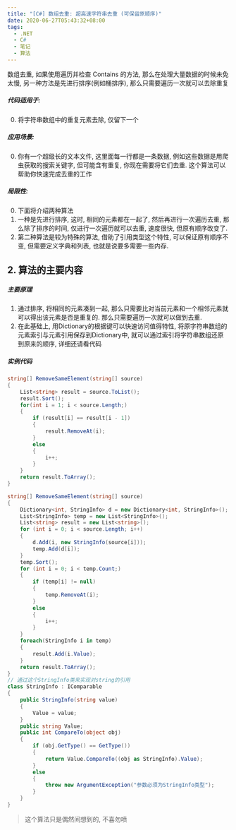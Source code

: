 ```yaml
---
title: "[C#] 数组去重: 超高速字符串去重 (可保留原顺序)"
date: 2020-06-27T05:43:32+08:00
tags:
  - .NET
  - C#
  - 笔记
  - 算法
---
```


数组去重, 如果使用遍历并检查 Contains 的方法, 那么在处理大量数据的时候未免太慢, 另一种方法是先进行排序(例如桶排序), 那么只需要遍历一次就可以去除重复

<!--more-->

##### 代码适用于:

0. 将字符串数组中的重复元素去除, 仅留下一个

##### 应用场景:

0. 你有一个超级长的文本文件, 这里面每一行都是一条数据, 例如这些数据是用爬虫获取的搜索关键字, 但可能含有重复, 你现在需要将它们去重. 这个算法可以帮助你快速完成去重的工作

##### 局限性:

0. 下面将介绍两种算法
1. 一种是先进行排序, 这时, 相同的元素都在一起了, 然后再进行一次遍历去重, 那么除了排序的时间, 仅进行一次遍历就可以去重, 速度很快, 但原有顺序改变了.
2. 第二种算法是较为特殊的算法, 借助了引用类型这个特性, 可以保证原有顺序不变, 但需要定义字典和列表, 也就是说要多需要一些内存.

## 2. 算法的主要内容

##### 主要原理
1. 通过排序, 将相同的元素凑到一起, 那么只需要比对当前元素和一个相邻元素就可以得出该元素是否是重复的. 那么只需要遍历一次就可以做到去重.
2. 在此基础上, 用Dictionary的根据键可以快速访问值得特性, 将原字符串数组的元素索引与元素引用保存到Dictionary中, 就可以通过索引将字符串数组还原到原来的顺序, 详细还请看代码

##### 实例代码

```csharp
string[] RemoveSameElement(string[] source)
{
    List<string> result = source.ToList();
    result.Sort();
    for(int i = 1; i < source.Length;)
    {
        if (result[i] == result[i - 1])
        {
            result.RemoveAt(i);
        }
        else
        {
            i++;
        }
    }
    return result.ToArray();
}
```

```csharp
string[] RemoveSameElement(string[] source)
{
    Dictionary<int, StringInfo> d = new Dictionary<int, StringInfo>();
    List<StringInfo> temp = new List<StringInfo>();
    List<string> result = new List<string>();
    for (int i = 0; i < source.Length; i++)
    {
        d.Add(i, new StringInfo(source[i]));
        temp.Add(d[i]);
    }
    temp.Sort();
    for (int i = 0; i < temp.Count;)
    {
        if (temp[i] != null)
        {
            temp.RemoveAt(i);
        }
        else
        {
            i++;
        }
    }
    foreach(StringInfo i in temp)
    {
        result.Add(i.Value);
    }
    return result.ToArray();
}
// 通过这个StringInfo类来实现对string的引用
class StringInfo : IComparable
{
    public StringInfo(string value)
    {
        Value = value;
    }
    public string Value;
    public int CompareTo(object obj)
    {
        if (obj.GetType() == GetType())
        {
            return Value.CompareTo((obj as StringInfo).Value);
        }
        else
        {
            throw new ArgumentException("参数必须为StringInfo类型");
        }
    }
}
```

> 这个算法只是偶然间想到的, 不喜勿喷